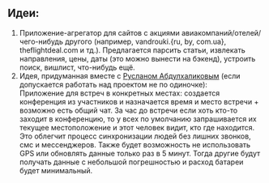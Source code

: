## Идеи:
1. Приложение-агрегатор для сайтов с акциями авиакомпаний/отелей/чего-нибудь другого (например, vandrouki.{ru, by, com.ua}, theflightdeal.com и тд.). Предлагается парсить статьи, извлекать направления, цены, даты (это можно вынести на бэкенд), устроить поиск, вишлист, что-нибудь ещё.
2. Идея, придуманная вместе с [Русланом Абдулхаликовым](https://github.com/ghost26) (если допускается работать над проектом не по одиночке):  
Приложение для встреч в конкретных местах: создается конференция из участников и назначается время и место встречи + возможно есть общий чат. За час до встречи если хоть кто-то заходит в конференцию, то у всех по умолчанию запрашивается их текущее местоположение и этот человек видит, кто где находится. Это облегчит процесс синхронизации людей без лишних звонков, смс и мессенджеров. Также будет возможность не использовать GPS или обновлять данные только раз в 5 минут. Тогда другие будут получать данные с небольшой погрешностью и расход батареи будет минимальный.

